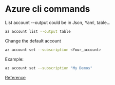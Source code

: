 # Azure cli commands

List account --output could be in Json, Yaml, table...

```Bash
az account list --output table
```

Change the default account

```Bash
az account set --subscription <Your_account>
```

Example:
```Bash
az account set --subscription "My Demos"
```

[Reference](https://docs.microsoft.com/en-us/cli/azure/manage-azure-subscriptions-azure-cli?view=azure-cli-latest)
